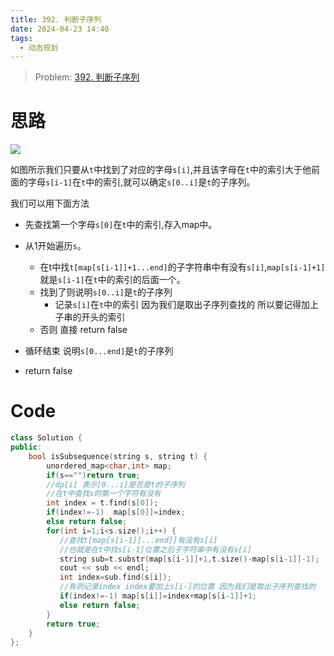 ```yaml
---
title: 392. 判断子序列
date: 2024-04-23 14:40
tags:
  - 动态规划
---
```


> Problem: [392. 判断子序列](https://leetcode.cn/problems/is-subsequence/description/)

# 思路

![](images/posts/SmartSelect_20240423_144636_Samsung%20Notes.jpg)

如图所示我们只要从`t`中找到了对应的字母`s[i]`,并且该字母在`t`中的索引大于他前面的字母`s[i-1]`在`t`中的索引,就可以确定`s[0..i]`是`t`的子序列。

我们可以用下面方法

- 先查找第一个字母`s[0]`在`t`中的索引,存入map中。

- 从1开始遍历`s`。
    - 在t中找`t[map[s[i-1]]+1...end]`的子字符串中有没有`s[i]`,`map[s[i-1]+1]`就是`s[i-1]`在`t`中的索引的后面一个。
    - 找到了则说明`s[0..i]`是`t`的子序列
        - 记录`s[i]`在`t`中的索引  因为我们是取出子序列查找的 所以要记得加上子串的开头的索引
    - 否则 直接 return false
- 循环结束 说明`s[0...end]`是`t`的子序列 
- return false

# Code
```C++ []
class Solution {
public:
    bool isSubsequence(string s, string t) {
        unordered_map<char,int> map;
        if(s=="")return true;
        //dp[i] 表示[0...i]是否是t的子序列
        //在t中查找s的第一个字符有没有
        int index = t.find(s[0]);
        if(index!=-1)  map[s[0]]=index;
        else return false;
        for(int i=1;i<s.size();i++) {
           //查找t[map[s[i-1]]...end]]有没有s[i]
           //也就是在t中找s[i-1]位置之后子字符串中有没有s[i]
           string sub=t.substr(map[s[i-1]]+1,t.size()-map[s[i-1]]-1);
           cout << sub << endl;
           int index=sub.find(s[i]);
           //有则记录index index要加上s[i-]的位置 因为我们是取出子序列查找的 
           if(index!=-1) map[s[i]]=index+map[s[i-1]]+1;
           else return false;
        }
        return true;
    }
};
```
  
